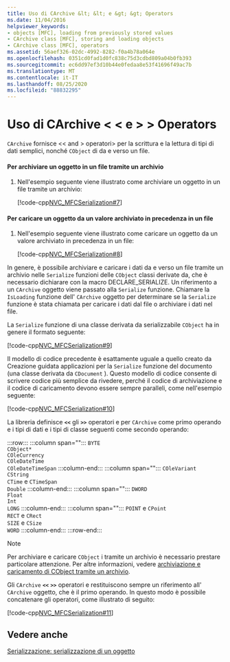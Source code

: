 ```yaml
---
title: Uso di CArchive &lt; &lt; e &gt; &gt; Operators
ms.date: 11/04/2016
helpviewer_keywords:
- objects [MFC], loading from previously stored values
- CArchive class [MFC], storing and loading objects
- CArchive class [MFC], operators
ms.assetid: 56aef326-02dc-4992-8282-f0a4b78a064e
ms.openlocfilehash: 0351cd0fad1d0fc838c75d3cdbd809a04b0fb393
ms.sourcegitcommit: ec6dd97ef3d10b44e0fedaa8e53f41696f49ac7b
ms.translationtype: MT
ms.contentlocale: it-IT
ms.lasthandoff: 08/25/2020
ms.locfileid: "88832295"
---
```

# <a name="using-the-carchive-ltlt-and-gtgt-operators"></a>Uso di CArchive &lt; &lt; e &gt; &gt; Operators

`CArchive` fornisce <\< and > operatori> per la scrittura e la lettura di tipi di dati semplici, nonché `CObject` di da e verso un file.

#### <a name="to-store-an-object-in-a-file-via-an-archive"></a>Per archiviare un oggetto in un file tramite un archivio

1. Nell'esempio seguente viene illustrato come archiviare un oggetto in un file tramite un archivio:

   [!code-cpp[NVC_MFCSerialization#7](../mfc/codesnippet/cpp/using-the-carchive-output-and-input-operators_1.cpp)]

#### <a name="to-load-an-object-from-a-value-previously-stored-in-a-file"></a>Per caricare un oggetto da un valore archiviato in precedenza in un file

1. Nell'esempio seguente viene illustrato come caricare un oggetto da un valore archiviato in precedenza in un file:

   [!code-cpp[NVC_MFCSerialization#8](../mfc/codesnippet/cpp/using-the-carchive-output-and-input-operators_2.cpp)]

In genere, è possibile archiviare e caricare i dati da e verso un file tramite un archivio nelle `Serialize` funzioni delle `CObject` classi derivate da, che è necessario dichiarare con la macro DECLARE_SERIALIZE. Un riferimento a un `CArchive` oggetto viene passato alla `Serialize` funzione. Chiamare la `IsLoading` funzione dell' `CArchive` oggetto per determinare se la `Serialize` funzione è stata chiamata per caricare i dati dal file o archiviare i dati nel file.

La `Serialize` funzione di una classe derivata da serializzabile `CObject` ha in genere il formato seguente:

[!code-cpp[NVC_MFCSerialization#9](../mfc/codesnippet/cpp/using-the-carchive-output-and-input-operators_3.cpp)]

Il modello di codice precedente è esattamente uguale a quello creato da Creazione guidata applicazioni per la `Serialize` funzione del documento (una classe derivata da `CDocument` ). Questo modello di codice consente di scrivere codice più semplice da rivedere, perché il codice di archiviazione e il codice di caricamento devono essere sempre paralleli, come nell'esempio seguente:

[!code-cpp[NVC_MFCSerialization#10](../mfc/codesnippet/cpp/using-the-carchive-output-and-input-operators_4.cpp)]

La libreria definisce **`<<`** gli **`>>`** operatori e per `CArchive` come primo operando e i tipi di dati e i tipi di classe seguenti come secondo operando:

:::row:::
   :::column span="":::
      `BYTE`\
      `CObject*`\
      `COleCurrency`\
      `COleDateTime`\
      `COleDateTimeSpan`
   :::column-end:::
   :::column span="":::
      `COleVariant`\
      `CString`\
      `CTime` e `CTimeSpan`\
      `Double`
   :::column-end:::
   :::column span="":::
      `DWORD`\
      `Float`\
      `Int`\
      `LONG`
   :::column-end:::
   :::column span="":::
      `POINT` e `CPoint`\
      `RECT` e `CRect`\
      `SIZE` e `CSize`\
      `WORD`
   :::column-end:::
:::row-end:::

> [!NOTE]
> Per archiviare e caricare `CObject` i tramite un archivio è necessario prestare particolare attenzione. Per altre informazioni, vedere [archiviazione e caricamento di CObject tramite un archivio](../mfc/storing-and-loading-cobjects-via-an-archive.md).

Gli `CArchive` **`<<`** **`>>`** operatori e restituiscono sempre un riferimento all' `CArchive` oggetto, che è il primo operando. In questo modo è possibile concatenare gli operatori, come illustrato di seguito:

[!code-cpp[NVC_MFCSerialization#11](../mfc/codesnippet/cpp/using-the-carchive-output-and-input-operators_5.cpp)]

## <a name="see-also"></a>Vedere anche

[Serializzazione: serializzazione di un oggetto](../mfc/serialization-serializing-an-object.md)
